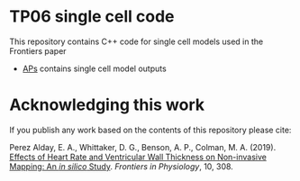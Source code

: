 # TP06 single cell code

This repository contains C++ code for single cell models used in the Frontiers paper

* [APs](https://github.com/DGWhittaker/TP06_single_cell_Frontiers/tree/master/APs) contains single cell model outputs

# Acknowledging this work

If you publish any work based on the contents of this repository please cite:

Perez Alday, E. A., Whittaker, D. G., Benson, A. P., Colman, M. A.
(2019).
[Effects of Heart Rate and Ventricular Wall Thickness on Non-invasive Mapping: An _in silico_ Study](https://doi.org/10.3389/fphys.2019.00308).
_Frontiers in Physiology_, 10, 308.